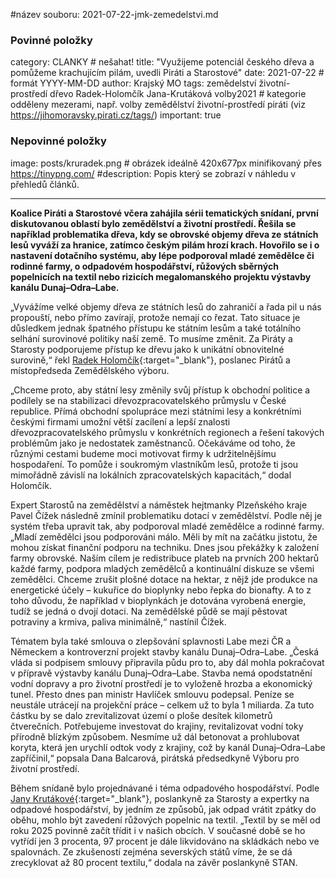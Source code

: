 #název souboru: 2021-07-22-jmk-zemedelstvi.md
### Povinné položky ###

category: CLANKY   # nešahat!
title: "Využijeme potenciál českého dřeva a pomůžeme krachujícím pilám, uvedli Piráti a Starostové"
date: 2021-07-22   # formát YYYY-MM-DD
author: Krajský MO
tags: zemědelství životní-prostředí dřevo Radek-Holomčík Jana-Krutáková volby2021 # kategorie odděleny mezerami, např. volby zemědělství životní-prostředí piráti (viz https://jihomoravsky.pirati.cz/tags/)
important: true

### Nepovinné položky ###
image: posts/kruradek.png # obrázek ideálně 420x677px minifikovaný přes https://tinypng.com/
#description: Popis který se zobrazí v náhledu v přehledů článků.

---
**Koalice Piráti a Starostové včera zahájila sérii tematických snídaní, první diskutovanou oblastí bylo zemědělství a životní prostředí. Řešila se například problematika dřeva, kdy se obrovské objemy dřeva ze státních lesů vyváží za hranice, zatímco českým pilám hrozí krach. Hovořilo se i o nastavení dotačního systému, aby lépe podporoval mladé zemědělce či rodinné farmy, o odpadovém hospodářství, růžových sběrných popelnicích na textil nebo rizicích megalomanského projektu výstavby kanálu Dunaj–Odra–Labe.**

„Vyvážíme velké objemy dřeva ze státních lesů do zahraničí a řada pil u nás propouští, nebo přímo zavírají, protože nemají co řezat. Tato situace je důsledkem jednak špatného přístupu ke státním lesům a také totálního selhání surovinové politiky naší země. To musíme změnit. Za Piráty a Starosty podporujeme přístup ke dřevu jako k unikátní obnovitelné surovině,“ řekl [Radek Holomčík](https://www.piratiastarostove.cz/kandidati/mgr-radek-holomcik/){:target="_blank"}, poslanec Pirátů a místopředseda Zemědělského výboru.

„Chceme proto, aby státní lesy změnily svůj přístup k obchodní politice a podílely se na stabilizaci dřevozpracovatelského průmyslu v České republice. Přímá obchodní spolupráce mezi státními lesy a konkrétními českými firmami umožní větší zacílení a lepší znalosti dřevozpracovatelského průmyslu v konkrétních regionech a řešení takových problémům jako je nedostatek zaměstnanců. Očekáváme od toho, že různými cestami budeme moci motivovat firmy k udržitelnějšímu hospodaření. To pomůže i soukromým vlastníkům lesů, protože ti jsou mimořádně závislí na lokálních zpracovatelských kapacitách,“ dodal Holomčík.

Expert Starostů na zemědělství a náměstek hejtmanky Plzeňského kraje Pavel Čížek následně zmínil problematiku dotací v zemědělství. Podle něj je systém třeba upravit tak, aby podporoval mladé zemědělce a rodinné farmy. „Mladí zemědělci jsou podporováni málo. Měli by mít na začátku jistotu, že mohou získat finanční podporu na techniku. Dnes jsou překážky k založení farmy obrovské. Naším cílem je redistribuce plateb na prvních 200 hektarů každé farmy, podpora mladých zemědělců a kontinuální diskuze se všemi zemědělci. Chceme zrušit plošné dotace na hektar, z nějž jde produkce na energetické účely – kukuřice do bioplynky nebo řepka do bionafty. A to z toho důvodu, že například v bioplynkách je dotována vyrobená energie, tudíž se jedná o dvojí dotaci. Na zemědělské půdě se mají pěstovat potraviny a krmiva, paliva minimálně,“ nastínil Čížek.

Tématem byla také smlouva o zlepšování splavnosti Labe mezi ČR a Německem a kontroverzní projekt stavby kanálu Dunaj–Odra–Labe. „Česká vláda si podpisem smlouvy připravila půdu pro to, aby dál mohla pokračovat v přípravě výstavby kanálu Dunaj–Odra–Labe. Stavba nemá opodstatnění vodní dopravy a pro životní prostředí je to vyloženě hrozba a ekonomický tunel. Přesto dnes pan ministr Havlíček smlouvu podepsal. Peníze se neustále utrácejí na projekční práce – celkem už to byla 1 miliarda. Za tuto částku by se dalo zrevitalizovat území o ploše desítek kilometrů čtverečních. Potřebujeme investovat do krajiny, revitalizovat vodní toky přírodně blízkým způsobem. Nesmíme už dál betonovat a prohlubovat koryta, která jen urychlí odtok vody z krajiny, což by kanál Dunaj–Odra–Labe zapříčinil,“ popsala Dana Balcarová, pirátská předsedkyně Výboru pro životní prostředí.

Během snídaně bylo projednávané i téma odpadového hospodářství. Podle [Jany Krutákové](https://www.piratiastarostove.cz/kandidati/ing-jana-krutakova/){:target="_blank"}, poslankyně za Starosty a expertky na odpadové hospodářství, by jedním ze způsobů, jak odpad vrátit zpátky do oběhu, mohlo být zavedení růžových popelnic na textil. „Textil by se měl od roku 2025 povinně začít třídit i v našich obcích. V současné době se ho vytřídí jen 3 procenta, 97 procent je dále likvidováno na skládkách nebo ve spalovnách. Ze zkušeností zejména severských států víme, že se dá zrecyklovat až 80 procent textilu,“ dodala na závěr poslankyně STAN.
